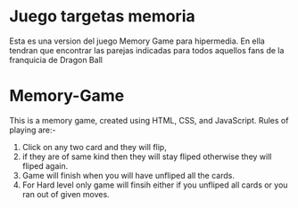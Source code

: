 # Juego targetas memoria
Esta es una version del juego Memory Game para hipermedia. En ella tendran que encontrar las parejas indicadas para todos aquellos fans de la franquicia de Dragon Ball
# Memory-Game
This is a memory game, created using HTML, CSS, and JavaScript.
Rules of playing are:- 
 1. Click on any two card and they will flip,
 2. if they are of same kind then they will stay fliped otherwise they will fliped again.
 3. Game will finish when you will have unfliped all the cards.
 4. For Hard level only game will finsih either if you unfliped all cards or you ran out of given moves.
